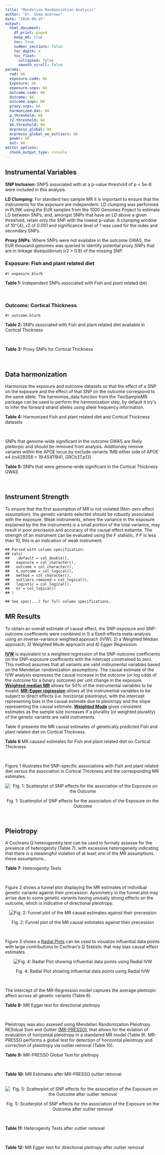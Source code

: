 ```yaml
---
title: "Mendelian Randomization Analysis"
author: "Dr. Shea Andrews"
date: "2020-09-25"
output:
  html_document:
    df_print: paged
    keep_md: true
    toc: true
    number_sections: false
    toc_depth: 4
    toc_float:
      collapsed: false
      smooth_scroll: false
params:
  rwd: NA
  exposure.code: NA
  Exposure: NA
  exposure.snps: NA
  outcome.code: NA
  Outcome: NA
  outcome.snps: NA
  proxy.snps: NA
  harmonized.dat: NA
  p.threshold: NA
  r2.threshold: NA
  kb.threshold: NA
  mrpresso_global: NA
  mrpresso_global_wo_outliers: NA
  power: NA
  out: NA
editor_options:
  chunk_output_type: console
---
```







## Instrumental Variables
**SNP Inclusion:** SNPS associated with at a p-value threshold of p < 5e-8 were included in this analysis.
<br>

**LD Clumping:** For standard two sample MR it is important to ensure that the instruments for the exposure are independent. LD clumping was performed in PLINK using the EUR samples from the 1000 Genomes Project to estimate LD between SNPs, and, amongst SNPs that have an LD above a given threshold, retain only the SNP with the lowest p-value. A clumping window of 10^{4}, r2 of 0.001 and significance level of 1 was used for the index and secondary SNPs.
<br>

**Proxy SNPs:** Where SNPs were not available in the outcome GWAS, the EUR thousand genomes was queried to identify potential proxy SNPs that are in linkage disequilibrium (r2 > 0.8) of the missing SNP.
<br>

### Exposure: Fish and plant related diet
`#r exposure.blurb`
<br>

**Table 1:** Independent SNPs associated with Fish and plant related diet
<div data-pagedtable="false">
  <script data-pagedtable-source type="application/json">
{"columns":[{"label":["SNP"],"name":[1],"type":["chr"],"align":["left"]},{"label":["CHROM"],"name":[2],"type":["dbl"],"align":["right"]},{"label":["POS"],"name":[3],"type":["dbl"],"align":["right"]},{"label":["REF"],"name":[4],"type":["chr"],"align":["left"]},{"label":["ALT"],"name":[5],"type":["chr"],"align":["left"]},{"label":["AF"],"name":[6],"type":["dbl"],"align":["right"]},{"label":["BETA"],"name":[7],"type":["dbl"],"align":["right"]},{"label":["SE"],"name":[8],"type":["dbl"],"align":["right"]},{"label":["Z"],"name":[9],"type":["dbl"],"align":["right"]},{"label":["P"],"name":[10],"type":["dbl"],"align":["right"]},{"label":["N"],"name":[11],"type":["dbl"],"align":["right"]},{"label":["TRAIT"],"name":[12],"type":["chr"],"align":["left"]}],"data":[{"1":"rs6699744","2":"1","3":"72825144","4":"A","5":"T","6":"0.614350","7":"0.0176817","8":"0.00251240","9":"7.03777","10":"2.0e-12","11":"335576","12":"fish_plant_diet"},{"1":"rs6690619","2":"1","3":"153765399","4":"C","5":"T","6":"0.508389","7":"-0.0182667","8":"0.00243049","9":"-7.51564","10":"5.7e-14","11":"335576","12":"fish_plant_diet"},{"1":"rs45501495","2":"1","3":"204596454","4":"C","5":"T","6":"0.233721","7":"0.0175379","8":"0.00286562","9":"6.12011","10":"9.4e-10","11":"335576","12":"fish_plant_diet"},{"1":"rs4953150","2":"2","3":"45157336","4":"C","5":"T","6":"0.342028","7":"-0.0193152","8":"0.00257415","9":"-7.50353","10":"6.2e-14","11":"335576","12":"fish_plant_diet"},{"1":"rs17049185","2":"2","3":"58072660","4":"G","5":"T","6":"0.265216","7":"0.0164143","8":"0.00276984","9":"5.92608","10":"3.1e-09","11":"335576","12":"fish_plant_diet"},{"1":"rs4458235","2":"2","3":"79710525","4":"A","5":"T","6":"0.671605","7":"-0.0161001","8":"0.00257371","9":"-6.25560","10":"4.0e-10","11":"335576","12":"fish_plant_diet"},{"1":"rs6756149","2":"2","3":"104099833","4":"C","5":"T","6":"0.460539","7":"0.0158560","8":"0.00242740","9":"6.53209","10":"6.5e-11","11":"335576","12":"fish_plant_diet"},{"1":"rs10180461","2":"2","3":"144263033","4":"T","5":"C","6":"0.391681","7":"-0.0138352","8":"0.00249154","9":"-5.55287","10":"2.8e-08","11":"335576","12":"fish_plant_diet"},{"1":"rs2463652","2":"2","3":"157127415","4":"C","5":"A","6":"0.462862","7":"0.0144339","8":"0.00243718","9":"5.92238","10":"3.2e-09","11":"335576","12":"fish_plant_diet"},{"1":"rs10510554","2":"3","3":"25099776","4":"T","5":"C","6":"0.569949","7":"0.0159892","8":"0.00245816","9":"6.50454","10":"7.8e-11","11":"335576","12":"fish_plant_diet"},{"1":"rs1248825","2":"3","3":"84993411","4":"A","5":"C","6":"0.674802","7":"0.0196439","8":"0.00259659","9":"7.56527","10":"3.9e-14","11":"335576","12":"fish_plant_diet"},{"1":"rs80264330","2":"3","3":"114815659","4":"T","5":"G","6":"0.056141","7":"0.0302655","8":"0.00525711","9":"5.75706","10":"8.6e-09","11":"335576","12":"fish_plant_diet"},{"1":"rs13082002","2":"3","3":"117317203","4":"T","5":"A","6":"0.467957","7":"0.0141314","8":"0.00244314","9":"5.78411","10":"7.3e-09","11":"335576","12":"fish_plant_diet"},{"1":"rs73868702","2":"3","3":"149754216","4":"G","5":"A","6":"0.043127","7":"-0.0333836","8":"0.00594694","9":"-5.61358","10":"2.0e-08","11":"335576","12":"fish_plant_diet"},{"1":"rs11706682","2":"3","3":"167199681","4":"T","5":"C","6":"0.340750","7":"0.0172815","8":"0.00255589","9":"6.76144","10":"1.4e-11","11":"335576","12":"fish_plant_diet"},{"1":"rs1946265","2":"5","3":"50840436","4":"A","5":"C","6":"0.645199","7":"-0.0149040","8":"0.00254229","9":"-5.86243","10":"4.6e-09","11":"335576","12":"fish_plant_diet"},{"1":"rs12514375","2":"5","3":"60801428","4":"A","5":"T","6":"0.387948","7":"-0.0137440","8":"0.00249301","9":"-5.51301","10":"3.5e-08","11":"335576","12":"fish_plant_diet"},{"1":"rs6870152","2":"5","3":"95883544","4":"A","5":"G","6":"0.623327","7":"-0.0138461","8":"0.00251463","9":"-5.50622","10":"3.7e-08","11":"335576","12":"fish_plant_diet"},{"1":"rs364926","2":"5","3":"166392055","4":"C","5":"T","6":"0.235798","7":"0.0174371","8":"0.00285087","9":"6.11641","10":"9.6e-10","11":"335576","12":"fish_plant_diet"},{"1":"rs11134442","2":"5","3":"166478475","4":"A","5":"G","6":"0.627273","7":"-0.0138524","8":"0.00251296","9":"-5.51238","10":"3.5e-08","11":"335576","12":"fish_plant_diet"},{"1":"rs16891727","2":"6","3":"26488860","4":"C","5":"A","6":"0.131477","7":"-0.0248855","8":"0.00357335","9":"-6.96419","10":"3.3e-12","11":"335576","12":"fish_plant_diet"},{"1":"rs28703977","2":"6","3":"31472792","4":"T","5":"C","6":"0.654148","7":"-0.0159889","8":"0.00255074","9":"-6.26834","10":"3.6e-10","11":"335576","12":"fish_plant_diet"},{"1":"rs9362897","2":"6","3":"92327446","4":"G","5":"T","6":"0.471084","7":"0.0153747","8":"0.00242031","9":"6.35237","10":"2.1e-10","11":"335576","12":"fish_plant_diet"},{"1":"rs12700239","2":"7","3":"20865979","4":"C","5":"A","6":"0.210021","7":"-0.0170831","8":"0.00300568","9":"-5.68361","10":"1.3e-08","11":"335576","12":"fish_plant_diet"},{"1":"rs3021494","2":"8","3":"10983534","4":"A","5":"G","6":"0.530477","7":"-0.0196447","8":"0.00243572","9":"-8.06525","10":"7.3e-16","11":"335576","12":"fish_plant_diet"},{"1":"rs1217105","2":"8","3":"64626932","4":"T","5":"G","6":"0.692030","7":"0.0182021","8":"0.00262079","9":"6.94527","10":"3.8e-12","11":"335576","12":"fish_plant_diet"},{"1":"rs10986983","2":"9","3":"128620009","4":"C","5":"T","6":"0.628287","7":"-0.0177251","8":"0.00250713","9":"-7.06988","10":"1.6e-12","11":"335576","12":"fish_plant_diet"},{"1":"rs946711","2":"10","3":"21806832","4":"A","5":"C","6":"0.326072","7":"-0.0265991","8":"0.00260310","9":"-10.21820","10":"1.6e-24","11":"335576","12":"fish_plant_diet"},{"1":"rs1410054","2":"10","3":"112774155","4":"A","5":"G","6":"0.762720","7":"-0.0179461","8":"0.00284724","9":"-6.30298","10":"2.9e-10","11":"335576","12":"fish_plant_diet"},{"1":"rs10741616","2":"11","3":"13333851","4":"G","5":"A","6":"0.381930","7":"-0.0150594","8":"0.00249104","9":"-6.04543","10":"1.5e-09","11":"335576","12":"fish_plant_diet"},{"1":"rs11237918","2":"11","3":"79294066","4":"T","5":"C","6":"0.400307","7":"0.0140920","8":"0.00247088","9":"5.70323","10":"1.2e-08","11":"335576","12":"fish_plant_diet"},{"1":"rs613597","2":"11","3":"88598646","4":"A","5":"G","6":"0.650945","7":"-0.0148780","8":"0.00253317","9":"-5.87327","10":"4.3e-09","11":"335576","12":"fish_plant_diet"},{"1":"rs34634095","2":"11","3":"111455942","4":"C","5":"A","6":"0.698257","7":"-0.0159467","8":"0.00269385","9":"-5.91967","10":"3.2e-09","11":"335576","12":"fish_plant_diet"},{"1":"rs7978702","2":"12","3":"34366373","4":"G","5":"A","6":"0.818835","7":"0.0173966","8":"0.00313907","9":"5.54196","10":"3.0e-08","11":"335576","12":"fish_plant_diet"},{"1":"rs12826749","2":"12","3":"46412497","4":"C","5":"G","6":"0.421560","7":"-0.0143141","8":"0.00247178","9":"-5.79101","10":"7.0e-09","11":"335576","12":"fish_plant_diet"},{"1":"rs35287743","2":"12","3":"110057250","4":"G","5":"T","6":"0.113999","7":"-0.0345582","8":"0.00382725","9":"-9.02951","10":"1.7e-19","11":"335576","12":"fish_plant_diet"},{"1":"rs560815","2":"13","3":"55935080","4":"T","5":"A","6":"0.733176","7":"-0.0235298","8":"0.00272600","9":"-8.63162","10":"6.0e-18","11":"335576","12":"fish_plant_diet"},{"1":"rs10161952","2":"13","3":"59474383","4":"A","5":"C","6":"0.313291","7":"-0.0185058","8":"0.00261369","9":"-7.08033","10":"1.4e-12","11":"335576","12":"fish_plant_diet"},{"1":"rs12906493","2":"15","3":"35933286","4":"T","5":"C","6":"0.207753","7":"0.0183225","8":"0.00301038","9":"6.08644","10":"1.2e-09","11":"335576","12":"fish_plant_diet"},{"1":"rs16959955","2":"15","3":"48002700","4":"T","5":"C","6":"0.221373","7":"0.0168573","8":"0.00294229","9":"5.72931","10":"1.0e-08","11":"335576","12":"fish_plant_diet"},{"1":"rs56094641","2":"16","3":"53806453","4":"A","5":"G","6":"0.403329","7":"0.0223354","8":"0.00246582","9":"9.05800","10":"1.3e-19","11":"335576","12":"fish_plant_diet"},{"1":"rs11859365","2":"16","3":"83683945","4":"A","5":"C","6":"0.253428","7":"0.0190706","8":"0.00278154","9":"6.85613","10":"7.1e-12","11":"335576","12":"fish_plant_diet"},{"1":"rs9955276","2":"18","3":"1839339","4":"C","5":"T","6":"0.141809","7":"0.0194761","8":"0.00348698","9":"5.58538","10":"2.3e-08","11":"335576","12":"fish_plant_diet"},{"1":"rs17818263","2":"18","3":"58865261","4":"G","5":"A","6":"0.286039","7":"-0.0146965","8":"0.00268034","9":"-5.48307","10":"4.2e-08","11":"335576","12":"fish_plant_diet"},{"1":"rs12721051","2":"19","3":"45422160","4":"C","5":"G","6":"0.189552","7":"0.0179074","8":"0.00309034","9":"5.79464","10":"6.8e-09","11":"335576","12":"fish_plant_diet"},{"1":"rs380743","2":"19","3":"49241014","4":"G","5":"A","6":"0.493772","7":"-0.0175022","8":"0.00243995","9":"-7.17318","10":"7.3e-13","11":"335576","12":"fish_plant_diet"},{"1":"rs2425026","2":"20","3":"33847253","4":"C","5":"T","6":"0.426877","7":"0.0168691","8":"0.00246823","9":"6.83449","10":"8.2e-12","11":"335576","12":"fish_plant_diet"},{"1":"rs2413052","2":"22","3":"31783781","4":"T","5":"C","6":"0.240382","7":"0.0193561","8":"0.00284149","9":"6.81195","10":"9.6e-12","11":"335576","12":"fish_plant_diet"}],"options":{"columns":{"min":{},"max":[10]},"rows":{"min":[10],"max":[10]},"pages":{}}}
  </script>
</div>
<br>

### Outcome: Cortical Thickness
`#r outcome.blurb`
<br>

**Table 2:** SNPs associated with Fish and plant related diet avaliable in Cortical Thickness
<div data-pagedtable="false">
  <script data-pagedtable-source type="application/json">
{"columns":[{"label":["SNP"],"name":[1],"type":["chr"],"align":["left"]},{"label":["CHROM"],"name":[2],"type":["dbl"],"align":["right"]},{"label":["POS"],"name":[3],"type":["dbl"],"align":["right"]},{"label":["REF"],"name":[4],"type":["chr"],"align":["left"]},{"label":["ALT"],"name":[5],"type":["chr"],"align":["left"]},{"label":["AF"],"name":[6],"type":["dbl"],"align":["right"]},{"label":["BETA"],"name":[7],"type":["dbl"],"align":["right"]},{"label":["SE"],"name":[8],"type":["dbl"],"align":["right"]},{"label":["Z"],"name":[9],"type":["dbl"],"align":["right"]},{"label":["P"],"name":[10],"type":["dbl"],"align":["right"]},{"label":["N"],"name":[11],"type":["dbl"],"align":["right"]},{"label":["TRAIT"],"name":[12],"type":["chr"],"align":["left"]}],"data":[{"1":"rs6699744","2":"1","3":"72825144","4":"A","5":"T","6":"0.6177","7":"-0.0003","8":"0.0008","9":"-0.3750000","10":"6.734e-01","11":"32302","12":"Cortical_Thickness"},{"1":"rs6690619","2":"1","3":"153765399","4":"C","5":"T","6":"0.5121","7":"-0.0011","8":"0.0008","9":"-1.3750000","10":"1.564e-01","11":"32680","12":"Cortical_Thickness"},{"1":"rs45501495","2":"1","3":"204596454","4":"C","5":"T","6":"0.2447","7":"0.0008","8":"0.0009","9":"0.8888889","10":"3.740e-01","11":"32872","12":"Cortical_Thickness"},{"1":"rs4953150","2":"2","3":"45157336","4":"C","5":"T","6":"0.3557","7":"-0.0012","8":"0.0008","9":"-1.5000000","10":"1.161e-01","11":"32872","12":"Cortical_Thickness"},{"1":"rs17049185","2":"2","3":"58072660","4":"G","5":"T","6":"0.2681","7":"0.0019","8":"0.0009","9":"2.1111111","10":"2.464e-02","11":"32872","12":"Cortical_Thickness"},{"1":"rs4458235","2":"2","3":"79710525","4":"A","5":"T","6":"0.6638","7":"0.0010","8":"0.0008","9":"1.2500000","10":"1.981e-01","11":"32872","12":"Cortical_Thickness"},{"1":"rs6756149","2":"2","3":"104099833","4":"C","5":"T","6":"0.4484","7":"-0.0015","8":"0.0008","9":"-1.8750000","10":"5.486e-02","11":"32872","12":"Cortical_Thickness"},{"1":"rs10180461","2":"2","3":"144263033","4":"T","5":"C","6":"0.3869","7":"0.0003","8":"0.0008","9":"0.3750000","10":"6.810e-01","11":"32872","12":"Cortical_Thickness"},{"1":"rs2463652","2":"2","3":"157127415","4":"C","5":"A","6":"0.4388","7":"0.0015","8":"0.0008","9":"1.8750000","10":"4.745e-02","11":"32486","12":"Cortical_Thickness"},{"1":"rs10510554","2":"3","3":"25099776","4":"T","5":"C","6":"0.5694","7":"-0.0017","8":"0.0008","9":"-2.1250000","10":"2.716e-02","11":"32512","12":"Cortical_Thickness"},{"1":"rs1248825","2":"3","3":"84993411","4":"A","5":"C","6":"0.6751","7":"-0.0006","8":"0.0008","9":"-0.7500000","10":"4.331e-01","11":"32872","12":"Cortical_Thickness"},{"1":"rs80264330","2":"3","3":"114815659","4":"T","5":"G","6":"0.0618","7":"-0.0007","8":"0.0016","9":"-0.4375000","10":"6.539e-01","11":"32872","12":"Cortical_Thickness"},{"1":"rs73868702","2":"3","3":"149754216","4":"G","5":"A","6":"0.0450","7":"-0.0007","8":"0.0019","9":"-0.3684211","10":"6.998e-01","11":"32872","12":"Cortical_Thickness"},{"1":"rs11706682","2":"3","3":"167199681","4":"T","5":"C","6":"0.3422","7":"0.0001","8":"0.0008","9":"0.1250000","10":"8.818e-01","11":"32872","12":"Cortical_Thickness"},{"1":"rs1946265","2":"5","3":"50840436","4":"A","5":"C","6":"0.6464","7":"0.0004","8":"0.0008","9":"0.5000000","10":"6.386e-01","11":"32872","12":"Cortical_Thickness"},{"1":"rs6870152","2":"5","3":"95883544","4":"A","5":"G","6":"0.6150","7":"-0.0003","8":"0.0008","9":"-0.3750000","10":"7.085e-01","11":"32872","12":"Cortical_Thickness"},{"1":"rs364926","2":"5","3":"166392055","4":"C","5":"T","6":"0.2425","7":"-0.0003","8":"0.0009","9":"-0.3333333","10":"7.149e-01","11":"32339","12":"Cortical_Thickness"},{"1":"rs11134442","2":"5","3":"166478475","4":"A","5":"G","6":"0.6246","7":"-0.0001","8":"0.0008","9":"-0.1250000","10":"9.092e-01","11":"32404","12":"Cortical_Thickness"},{"1":"rs16891727","2":"6","3":"26488860","4":"C","5":"A","6":"0.1214","7":"0.0027","8":"0.0012","9":"2.2500000","10":"2.295e-02","11":"32872","12":"Cortical_Thickness"},{"1":"rs28703977","2":"6","3":"31472792","4":"T","5":"C","6":"0.6641","7":"0.0012","8":"0.0008","9":"1.5000000","10":"1.455e-01","11":"32611","12":"Cortical_Thickness"},{"1":"rs9362897","2":"6","3":"92327446","4":"G","5":"T","6":"0.4874","7":"-0.0004","8":"0.0008","9":"-0.5000000","10":"6.449e-01","11":"32872","12":"Cortical_Thickness"},{"1":"rs12700239","2":"7","3":"20865979","4":"C","5":"A","6":"0.1996","7":"-0.0010","8":"0.0010","9":"-1.0000000","10":"3.361e-01","11":"32872","12":"Cortical_Thickness"},{"1":"rs3021494","2":"8","3":"10983534","4":"A","5":"G","6":"0.5289","7":"-0.0021","8":"0.0008","9":"-2.6250000","10":"6.473e-03","11":"32872","12":"Cortical_Thickness"},{"1":"rs1217105","2":"8","3":"64626932","4":"T","5":"G","6":"0.6945","7":"-0.0001","8":"0.0008","9":"-0.1250000","10":"9.452e-01","11":"32872","12":"Cortical_Thickness"},{"1":"rs10986983","2":"9","3":"128620009","4":"C","5":"T","6":"0.6307","7":"0.0007","8":"0.0008","9":"0.8750000","10":"3.884e-01","11":"32872","12":"Cortical_Thickness"},{"1":"rs946711","2":"10","3":"21806832","4":"A","5":"C","6":"0.3357","7":"0.0017","8":"0.0008","9":"2.1250000","10":"3.255e-02","11":"32872","12":"Cortical_Thickness"},{"1":"rs1410054","2":"10","3":"112774155","4":"A","5":"G","6":"0.7647","7":"-0.0003","8":"0.0009","9":"-0.3333330","10":"6.994e-01","11":"33089","12":"Cortical_Thickness"},{"1":"rs10741616","2":"11","3":"13333851","4":"G","5":"A","6":"0.3845","7":"-0.0006","8":"0.0008","9":"-0.7500000","10":"4.564e-01","11":"32872","12":"Cortical_Thickness"},{"1":"rs11237918","2":"11","3":"79294066","4":"T","5":"C","6":"0.4079","7":"0.0004","8":"0.0008","9":"0.5000000","10":"6.115e-01","11":"32872","12":"Cortical_Thickness"},{"1":"rs613597","2":"11","3":"88598646","4":"A","5":"G","6":"0.6539","7":"0.0015","8":"0.0008","9":"1.8750000","10":"5.793e-02","11":"32872","12":"Cortical_Thickness"},{"1":"rs7978702","2":"12","3":"34366373","4":"G","5":"A","6":"0.8034","7":"0.0017","8":"0.0010","9":"1.7000000","10":"1.000e-01","11":"30652","12":"Cortical_Thickness"},{"1":"rs12826749","2":"12","3":"46412497","4":"C","5":"G","6":"0.4062","7":"0.0001","8":"0.0008","9":"0.1250000","10":"8.886e-01","11":"32486","12":"Cortical_Thickness"},{"1":"rs35287743","2":"12","3":"110057250","4":"G","5":"T","6":"0.1202","7":"0.0008","8":"0.0012","9":"0.6666667","10":"5.252e-01","11":"32872","12":"Cortical_Thickness"},{"1":"rs560815","2":"13","3":"55935080","4":"T","5":"A","6":"0.7274","7":"-0.0005","8":"0.0009","9":"-0.5555556","10":"5.538e-01","11":"32872","12":"Cortical_Thickness"},{"1":"rs10161952","2":"13","3":"59474383","4":"A","5":"C","6":"0.3020","7":"-0.0001","8":"0.0008","9":"-0.1250000","10":"9.511e-01","11":"32872","12":"Cortical_Thickness"},{"1":"rs12906493","2":"15","3":"35933286","4":"T","5":"C","6":"0.2049","7":"0.0001","8":"0.0009","9":"0.1111110","10":"9.397e-01","11":"32872","12":"Cortical_Thickness"},{"1":"rs16959955","2":"15","3":"48002700","4":"T","5":"C","6":"0.2419","7":"-0.0007","8":"0.0009","9":"-0.7777780","10":"4.152e-01","11":"32872","12":"Cortical_Thickness"},{"1":"rs56094641","2":"16","3":"53806453","4":"A","5":"G","6":"0.4050","7":"-0.0008","8":"0.0008","9":"-1.0000000","10":"2.756e-01","11":"32872","12":"Cortical_Thickness"},{"1":"rs11859365","2":"16","3":"83683945","4":"A","5":"C","6":"0.2503","7":"0.0001","8":"0.0009","9":"0.1111110","10":"9.252e-01","11":"32872","12":"Cortical_Thickness"},{"1":"rs9955276","2":"18","3":"1839339","4":"C","5":"T","6":"0.1490","7":"0.0009","8":"0.0010","9":"0.9000000","10":"3.900e-01","11":"32872","12":"Cortical_Thickness"},{"1":"rs17818263","2":"18","3":"58865261","4":"G","5":"A","6":"0.2889","7":"-0.0002","8":"0.0009","9":"-0.2222222","10":"8.118e-01","11":"32872","12":"Cortical_Thickness"},{"1":"rs12721051","2":"19","3":"45422160","4":"C","5":"G","6":"0.1909","7":"-0.0012","8":"0.0010","9":"-1.2000000","10":"2.526e-01","11":"32198","12":"Cortical_Thickness"},{"1":"rs380743","2":"19","3":"49241014","4":"G","5":"A","6":"0.4521","7":"0.0007","8":"0.0008","9":"0.8750000","10":"4.030e-01","11":"32643","12":"Cortical_Thickness"},{"1":"rs2425026","2":"20","3":"33847253","4":"C","5":"T","6":"0.4586","7":"0.0001","8":"0.0008","9":"0.1250000","10":"8.667e-01","11":"32872","12":"Cortical_Thickness"},{"1":"rs2413052","2":"22","3":"31783781","4":"T","5":"C","6":"0.2352","7":"0.0036","8":"0.0009","9":"4.0000000","10":"8.926e-05","11":"32872","12":"Cortical_Thickness"},{"1":"rs13082002","2":"NA","3":"NA","4":"NA","5":"NA","6":"NA","7":"NA","8":"NA","9":"NA","10":"NA","11":"NA","12":"NA"},{"1":"rs12514375","2":"NA","3":"NA","4":"NA","5":"NA","6":"NA","7":"NA","8":"NA","9":"NA","10":"NA","11":"NA","12":"NA"},{"1":"rs34634095","2":"NA","3":"NA","4":"NA","5":"NA","6":"NA","7":"NA","8":"NA","9":"NA","10":"NA","11":"NA","12":"NA"}],"options":{"columns":{"min":{},"max":[10]},"rows":{"min":[10],"max":[10]},"pages":{}}}
  </script>
</div>
<br>

**Table 3:** Proxy SNPs for Cortical Thickness
<div data-pagedtable="false">
  <script data-pagedtable-source type="application/json">
{"columns":[{"label":["target_snp"],"name":[1],"type":["chr"],"align":["left"]},{"label":["proxy_snp"],"name":[2],"type":["chr"],"align":["left"]},{"label":["ld.r2"],"name":[3],"type":["dbl"],"align":["right"]},{"label":["Dprime"],"name":[4],"type":["dbl"],"align":["right"]},{"label":["PHASE"],"name":[5],"type":["chr"],"align":["left"]},{"label":["X12"],"name":[6],"type":["lgl"],"align":["right"]},{"label":["CHROM"],"name":[7],"type":["dbl"],"align":["right"]},{"label":["POS"],"name":[8],"type":["dbl"],"align":["right"]},{"label":["REF.proxy"],"name":[9],"type":["chr"],"align":["left"]},{"label":["ALT.proxy"],"name":[10],"type":["chr"],"align":["left"]},{"label":["AF"],"name":[11],"type":["dbl"],"align":["right"]},{"label":["BETA"],"name":[12],"type":["dbl"],"align":["right"]},{"label":["SE"],"name":[13],"type":["dbl"],"align":["right"]},{"label":["Z"],"name":[14],"type":["dbl"],"align":["right"]},{"label":["P"],"name":[15],"type":["dbl"],"align":["right"]},{"label":["N"],"name":[16],"type":["dbl"],"align":["right"]},{"label":["TRAIT"],"name":[17],"type":["chr"],"align":["left"]},{"label":["ref"],"name":[18],"type":["chr"],"align":["left"]},{"label":["ref.proxy"],"name":[19],"type":["chr"],"align":["left"]},{"label":["alt"],"name":[20],"type":["chr"],"align":["left"]},{"label":["alt.proxy"],"name":[21],"type":["chr"],"align":["left"]},{"label":["ALT"],"name":[22],"type":["chr"],"align":["left"]},{"label":["REF"],"name":[23],"type":["chr"],"align":["left"]},{"label":["proxy.outcome"],"name":[24],"type":["lgl"],"align":["right"]}],"data":[{"1":"rs13082002","2":"rs34465253","3":"0.988089","4":"0.996006","5":"AC/TA","6":"NA","7":"3","8":"117316006","9":"A","10":"C","11":"0.4699","12":"4e-04","13":"8e-04","14":"0.500","15":"0.6326","16":"32872","17":"Cortical_Thickness","18":"A","19":"C","20":"T","21":"A","22":"A","23":"T","24":"TRUE"},{"1":"rs12514375","2":"rs1445980","3":"0.979437","4":"1.000000","5":"TA/AG","6":"NA","7":"5","8":"60798733","9":"G","10":"A","11":"0.3715","12":"-3e-04","13":"8e-04","14":"-0.375","15":"0.6595","16":"32486","17":"Cortical_Thickness","18":"T","19":"A","20":"A","21":"G","22":"T","23":"A","24":"TRUE"},{"1":"rs34634095","2":"rs510388","3":"0.935389","4":"1.000000","5":"CT/AG","6":"NA","7":"11","8":"111451869","9":"T","10":"G","11":"0.6991","12":"1e-03","13":"8e-04","14":"1.250","15":"0.2464","16":"32872","17":"Cortical_Thickness","18":"C","19":"T","20":"A","21":"G","22":"A","23":"C","24":"TRUE"}],"options":{"columns":{"min":{},"max":[10]},"rows":{"min":[10],"max":[10]},"pages":{}}}
  </script>
</div>
<br>

## Data harmonization
Harmonize the exposure and outcome datasets so that the effect of a SNP on the exposure and the effect of that SNP on the outcome correspond to the same allele. The harmonise_data function from the TwoSampleMR package can be used to perform the harmonization step, by default it try's to infer the forward strand alleles using allele frequency information.
<br>

**Table 4:** Harmonized Fish and plant related diet and Cortical Thickness datasets
<div data-pagedtable="false">
  <script data-pagedtable-source type="application/json">
{"columns":[{"label":["SNP"],"name":[1],"type":["chr"],"align":["left"]},{"label":["effect_allele.exposure"],"name":[2],"type":["chr"],"align":["left"]},{"label":["other_allele.exposure"],"name":[3],"type":["chr"],"align":["left"]},{"label":["effect_allele.outcome"],"name":[4],"type":["chr"],"align":["left"]},{"label":["other_allele.outcome"],"name":[5],"type":["chr"],"align":["left"]},{"label":["beta.exposure"],"name":[6],"type":["dbl"],"align":["right"]},{"label":["beta.outcome"],"name":[7],"type":["dbl"],"align":["right"]},{"label":["eaf.exposure"],"name":[8],"type":["dbl"],"align":["right"]},{"label":["eaf.outcome"],"name":[9],"type":["dbl"],"align":["right"]},{"label":["remove"],"name":[10],"type":["lgl"],"align":["right"]},{"label":["palindromic"],"name":[11],"type":["lgl"],"align":["right"]},{"label":["ambiguous"],"name":[12],"type":["lgl"],"align":["right"]},{"label":["id.outcome"],"name":[13],"type":["chr"],"align":["left"]},{"label":["chr.outcome"],"name":[14],"type":["dbl"],"align":["right"]},{"label":["pos.outcome"],"name":[15],"type":["dbl"],"align":["right"]},{"label":["se.outcome"],"name":[16],"type":["dbl"],"align":["right"]},{"label":["z.outcome"],"name":[17],"type":["dbl"],"align":["right"]},{"label":["pval.outcome"],"name":[18],"type":["dbl"],"align":["right"]},{"label":["samplesize.outcome"],"name":[19],"type":["dbl"],"align":["right"]},{"label":["outcome"],"name":[20],"type":["chr"],"align":["left"]},{"label":["mr_keep.outcome"],"name":[21],"type":["lgl"],"align":["right"]},{"label":["pval_origin.outcome"],"name":[22],"type":["chr"],"align":["left"]},{"label":["chr.exposure"],"name":[23],"type":["dbl"],"align":["right"]},{"label":["pos.exposure"],"name":[24],"type":["dbl"],"align":["right"]},{"label":["se.exposure"],"name":[25],"type":["dbl"],"align":["right"]},{"label":["z.exposure"],"name":[26],"type":["dbl"],"align":["right"]},{"label":["pval.exposure"],"name":[27],"type":["dbl"],"align":["right"]},{"label":["samplesize.exposure"],"name":[28],"type":["dbl"],"align":["right"]},{"label":["exposure"],"name":[29],"type":["chr"],"align":["left"]},{"label":["mr_keep.exposure"],"name":[30],"type":["lgl"],"align":["right"]},{"label":["pval_origin.exposure"],"name":[31],"type":["chr"],"align":["left"]},{"label":["id.exposure"],"name":[32],"type":["chr"],"align":["left"]},{"label":["action"],"name":[33],"type":["dbl"],"align":["right"]},{"label":["mr_keep"],"name":[34],"type":["lgl"],"align":["right"]},{"label":["pt"],"name":[35],"type":["dbl"],"align":["right"]},{"label":["pleitropy_keep"],"name":[36],"type":["lgl"],"align":["right"]},{"label":["mrpresso_RSSobs"],"name":[37],"type":["dbl"],"align":["right"]},{"label":["mrpresso_pval"],"name":[38],"type":["chr"],"align":["left"]},{"label":["mrpresso_keep"],"name":[39],"type":["lgl"],"align":["right"]}],"data":[{"1":"rs10161952","2":"C","3":"A","4":"C","5":"A","6":"-0.0185058","7":"-0.0001","8":"0.313291","9":"0.3020","10":"FALSE","11":"FALSE","12":"FALSE","13":"oy2pKD","14":"13","15":"59474383","16":"0.0008","17":"-0.1250000","18":"9.511e-01","19":"32872","20":"Grasby2020thickness","21":"TRUE","22":"reported","23":"13","24":"59474383","25":"0.00261369","26":"-7.08033","27":"1.4e-12","28":"335576","29":"Niarchou2020fish","30":"TRUE","31":"reported","32":"ymtMu9","33":"2","34":"TRUE","35":"5e-08","36":"TRUE","37":"2.221168e-08","38":"1","39":"TRUE"},{"1":"rs10180461","2":"C","3":"T","4":"C","5":"T","6":"-0.0138352","7":"0.0003","8":"0.391681","9":"0.3869","10":"FALSE","11":"FALSE","12":"FALSE","13":"oy2pKD","14":"2","15":"144263033","16":"0.0008","17":"0.3750000","18":"6.810e-01","19":"32872","20":"Grasby2020thickness","21":"TRUE","22":"reported","23":"2","24":"144263033","25":"0.00249154","26":"-5.55287","27":"2.8e-08","28":"335576","29":"Niarchou2020fish","30":"TRUE","31":"reported","32":"ymtMu9","33":"2","34":"TRUE","35":"5e-08","36":"TRUE","37":"7.306051e-08","38":"1","39":"TRUE"},{"1":"rs10510554","2":"C","3":"T","4":"C","5":"T","6":"0.0159892","7":"-0.0017","8":"0.569949","9":"0.5694","10":"FALSE","11":"FALSE","12":"FALSE","13":"oy2pKD","14":"3","15":"25099776","16":"0.0008","17":"-2.1250000","18":"2.716e-02","19":"32512","20":"Grasby2020thickness","21":"TRUE","22":"reported","23":"3","24":"25099776","25":"0.00245816","26":"6.50454","27":"7.8e-11","28":"335576","29":"Niarchou2020fish","30":"TRUE","31":"reported","32":"ymtMu9","33":"2","34":"TRUE","35":"5e-08","36":"TRUE","37":"2.871575e-06","38":"1","39":"TRUE"},{"1":"rs10741616","2":"A","3":"G","4":"A","5":"G","6":"-0.0150594","7":"-0.0006","8":"0.381930","9":"0.3845","10":"FALSE","11":"FALSE","12":"FALSE","13":"oy2pKD","14":"11","15":"13333851","16":"0.0008","17":"-0.7500000","18":"4.564e-01","19":"32872","20":"Grasby2020thickness","21":"TRUE","22":"reported","23":"11","24":"13333851","25":"0.00249104","26":"-6.04543","27":"1.5e-09","28":"335576","29":"Niarchou2020fish","30":"TRUE","31":"reported","32":"ymtMu9","33":"2","34":"TRUE","35":"5e-08","36":"TRUE","37":"4.199862e-07","38":"1","39":"TRUE"},{"1":"rs10986983","2":"T","3":"C","4":"T","5":"C","6":"-0.0177251","7":"0.0007","8":"0.628287","9":"0.6307","10":"FALSE","11":"FALSE","12":"FALSE","13":"oy2pKD","14":"9","15":"128620009","16":"0.0008","17":"0.8750000","18":"3.884e-01","19":"32872","20":"Grasby2020thickness","21":"TRUE","22":"reported","23":"9","24":"128620009","25":"0.00250713","26":"-7.06988","27":"1.6e-12","28":"335576","29":"Niarchou2020fish","30":"TRUE","31":"reported","32":"ymtMu9","33":"2","34":"TRUE","35":"5e-08","36":"TRUE","37":"4.531765e-07","38":"1","39":"TRUE"},{"1":"rs11134442","2":"G","3":"A","4":"G","5":"A","6":"-0.0138524","7":"-0.0001","8":"0.627273","9":"0.6246","10":"FALSE","11":"FALSE","12":"FALSE","13":"oy2pKD","14":"5","15":"166478475","16":"0.0008","17":"-0.1250000","18":"9.092e-01","19":"32404","20":"Grasby2020thickness","21":"TRUE","22":"reported","23":"5","24":"166478475","25":"0.00251296","26":"-5.51238","27":"3.5e-08","28":"335576","29":"Niarchou2020fish","30":"TRUE","31":"reported","32":"ymtMu9","33":"2","34":"TRUE","35":"5e-08","36":"TRUE","37":"1.843211e-08","38":"1","39":"TRUE"},{"1":"rs11237918","2":"C","3":"T","4":"C","5":"T","6":"0.0140920","7":"0.0004","8":"0.400307","9":"0.4079","10":"FALSE","11":"FALSE","12":"FALSE","13":"oy2pKD","14":"11","15":"79294066","16":"0.0008","17":"0.5000000","18":"6.115e-01","19":"32872","20":"Grasby2020thickness","21":"TRUE","22":"reported","23":"11","24":"79294066","25":"0.00247088","26":"5.70323","27":"1.2e-08","28":"335576","29":"Niarchou2020fish","30":"TRUE","31":"reported","32":"ymtMu9","33":"2","34":"TRUE","35":"5e-08","36":"TRUE","37":"1.945795e-07","38":"1","39":"TRUE"},{"1":"rs11706682","2":"C","3":"T","4":"C","5":"T","6":"0.0172815","7":"0.0001","8":"0.340750","9":"0.3422","10":"FALSE","11":"FALSE","12":"FALSE","13":"oy2pKD","14":"3","15":"167199681","16":"0.0008","17":"0.1250000","18":"8.818e-01","19":"32872","20":"Grasby2020thickness","21":"TRUE","22":"reported","23":"3","24":"167199681","25":"0.00255589","26":"6.76144","27":"1.4e-11","28":"335576","29":"Niarchou2020fish","30":"TRUE","31":"reported","32":"ymtMu9","33":"2","34":"TRUE","35":"5e-08","36":"TRUE","37":"2.116012e-08","38":"1","39":"TRUE"},{"1":"rs11859365","2":"C","3":"A","4":"C","5":"A","6":"0.0190706","7":"0.0001","8":"0.253428","9":"0.2503","10":"FALSE","11":"FALSE","12":"FALSE","13":"oy2pKD","14":"16","15":"83683945","16":"0.0009","17":"0.1111110","18":"9.252e-01","19":"32872","20":"Grasby2020thickness","21":"TRUE","22":"reported","23":"16","24":"83683945","25":"0.00278154","26":"6.85613","27":"7.1e-12","28":"335576","29":"Niarchou2020fish","30":"TRUE","31":"reported","32":"ymtMu9","33":"2","34":"TRUE","35":"5e-08","36":"TRUE","37":"2.243798e-08","38":"1","39":"TRUE"},{"1":"rs1217105","2":"G","3":"T","4":"G","5":"T","6":"0.0182021","7":"-0.0001","8":"0.692030","9":"0.6945","10":"FALSE","11":"FALSE","12":"FALSE","13":"oy2pKD","14":"8","15":"64626932","16":"0.0008","17":"-0.1250000","18":"9.452e-01","19":"32872","20":"Grasby2020thickness","21":"TRUE","22":"reported","23":"8","24":"64626932","25":"0.00262079","26":"6.94527","27":"3.8e-12","28":"335576","29":"Niarchou2020fish","30":"TRUE","31":"reported","32":"ymtMu9","33":"2","34":"TRUE","35":"5e-08","36":"TRUE","37":"3.262522e-09","38":"1","39":"TRUE"},{"1":"rs1248825","2":"C","3":"A","4":"C","5":"A","6":"0.0196439","7":"-0.0006","8":"0.674802","9":"0.6751","10":"FALSE","11":"FALSE","12":"FALSE","13":"oy2pKD","14":"3","15":"84993411","16":"0.0008","17":"-0.7500000","18":"4.331e-01","19":"32872","20":"Grasby2020thickness","21":"TRUE","22":"reported","23":"3","24":"84993411","25":"0.00259659","26":"7.56527","27":"3.9e-14","28":"335576","29":"Niarchou2020fish","30":"TRUE","31":"reported","32":"ymtMu9","33":"2","34":"TRUE","35":"5e-08","36":"TRUE","37":"3.239175e-07","38":"1","39":"TRUE"},{"1":"rs12514375","2":"T","3":"A","4":"T","5":"A","6":"-0.0137440","7":"-0.0003","8":"0.387948","9":"0.3715","10":"FALSE","11":"TRUE","12":"FALSE","13":"oy2pKD","14":"5","15":"60798733","16":"0.0008","17":"-0.3750000","18":"6.595e-01","19":"32486","20":"Grasby2020thickness","21":"TRUE","22":"reported","23":"5","24":"60801428","25":"0.00249301","26":"-5.51301","27":"3.5e-08","28":"335576","29":"Niarchou2020fish","30":"TRUE","31":"reported","32":"ymtMu9","33":"2","34":"TRUE","35":"5e-08","36":"TRUE","37":"1.145363e-07","38":"1","39":"TRUE"},{"1":"rs12700239","2":"A","3":"C","4":"A","5":"C","6":"-0.0170831","7":"-0.0010","8":"0.210021","9":"0.1996","10":"FALSE","11":"FALSE","12":"FALSE","13":"oy2pKD","14":"7","15":"20865979","16":"0.0010","17":"-1.0000000","18":"3.361e-01","19":"32872","20":"Grasby2020thickness","21":"TRUE","22":"reported","23":"7","24":"20865979","25":"0.00300568","26":"-5.68361","27":"1.3e-08","28":"335576","29":"Niarchou2020fish","30":"TRUE","31":"reported","32":"ymtMu9","33":"2","34":"TRUE","35":"5e-08","36":"TRUE","37":"1.117030e-06","38":"1","39":"TRUE"},{"1":"rs12721051","2":"G","3":"C","4":"G","5":"C","6":"0.0179074","7":"-0.0012","8":"0.189552","9":"0.1909","10":"FALSE","11":"TRUE","12":"FALSE","13":"oy2pKD","14":"19","15":"45422160","16":"0.0010","17":"-1.2000000","18":"2.526e-01","19":"32198","20":"Grasby2020thickness","21":"TRUE","22":"reported","23":"19","24":"45422160","25":"0.00309034","26":"5.79464","27":"6.8e-09","28":"335576","29":"Niarchou2020fish","30":"TRUE","31":"reported","32":"ymtMu9","33":"2","34":"TRUE","35":"5e-08","36":"TRUE","37":"1.380706e-06","38":"1","39":"TRUE"},{"1":"rs12826749","2":"G","3":"C","4":"G","5":"C","6":"-0.0143141","7":"0.0001","8":"0.421560","9":"0.4062","10":"FALSE","11":"TRUE","12":"TRUE","13":"oy2pKD","14":"12","15":"46412497","16":"0.0008","17":"0.1250000","18":"8.886e-01","19":"32486","20":"Grasby2020thickness","21":"TRUE","22":"reported","23":"12","24":"46412497","25":"0.00247178","26":"-5.79101","27":"7.0e-09","28":"335576","29":"Niarchou2020fish","30":"TRUE","31":"reported","32":"ymtMu9","33":"2","34":"FALSE","35":"5e-08","36":"TRUE","37":"NA","38":"NA","39":"NA"},{"1":"rs12906493","2":"C","3":"T","4":"C","5":"T","6":"0.0183225","7":"0.0001","8":"0.207753","9":"0.2049","10":"FALSE","11":"FALSE","12":"FALSE","13":"oy2pKD","14":"15","15":"35933286","16":"0.0009","17":"0.1111110","18":"9.397e-01","19":"32872","20":"Grasby2020thickness","21":"TRUE","22":"reported","23":"15","24":"35933286","25":"0.00301038","26":"6.08644","27":"1.2e-09","28":"335576","29":"Niarchou2020fish","30":"TRUE","31":"reported","32":"ymtMu9","33":"2","34":"TRUE","35":"5e-08","36":"TRUE","37":"2.180665e-08","38":"1","39":"TRUE"},{"1":"rs13082002","2":"A","3":"T","4":"A","5":"T","6":"0.0141314","7":"0.0004","8":"0.467957","9":"0.4699","10":"FALSE","11":"TRUE","12":"TRUE","13":"oy2pKD","14":"3","15":"117316006","16":"0.0008","17":"0.5000000","18":"6.326e-01","19":"32872","20":"Grasby2020thickness","21":"TRUE","22":"reported","23":"3","24":"117317203","25":"0.00244314","26":"5.78411","27":"7.3e-09","28":"335576","29":"Niarchou2020fish","30":"TRUE","31":"reported","32":"ymtMu9","33":"2","34":"FALSE","35":"5e-08","36":"TRUE","37":"NA","38":"NA","39":"NA"},{"1":"rs1410054","2":"G","3":"A","4":"G","5":"A","6":"-0.0179461","7":"-0.0003","8":"0.762720","9":"0.7647","10":"FALSE","11":"FALSE","12":"FALSE","13":"oy2pKD","14":"10","15":"112774155","16":"0.0009","17":"-0.3333330","18":"6.994e-01","19":"33089","20":"Grasby2020thickness","21":"TRUE","22":"reported","23":"10","24":"112774155","25":"0.00284724","26":"-6.30298","27":"2.9e-10","28":"335576","29":"Niarchou2020fish","30":"TRUE","31":"reported","32":"ymtMu9","33":"2","34":"TRUE","35":"5e-08","36":"TRUE","37":"1.229395e-07","38":"1","39":"TRUE"},{"1":"rs16891727","2":"A","3":"C","4":"A","5":"C","6":"-0.0248855","7":"0.0027","8":"0.131477","9":"0.1214","10":"FALSE","11":"FALSE","12":"FALSE","13":"oy2pKD","14":"6","15":"26488860","16":"0.0012","17":"2.2500000","18":"2.295e-02","19":"32872","20":"Grasby2020thickness","21":"TRUE","22":"reported","23":"6","24":"26488860","25":"0.00357335","26":"-6.96419","27":"3.3e-12","28":"335576","29":"Niarchou2020fish","30":"TRUE","31":"reported","32":"ymtMu9","33":"2","34":"TRUE","35":"5e-08","36":"TRUE","37":"7.272809e-06","38":"1","39":"TRUE"},{"1":"rs16959955","2":"C","3":"T","4":"C","5":"T","6":"0.0168573","7":"-0.0007","8":"0.221373","9":"0.2419","10":"FALSE","11":"FALSE","12":"FALSE","13":"oy2pKD","14":"15","15":"48002700","16":"0.0009","17":"-0.7777780","18":"4.152e-01","19":"32872","20":"Grasby2020thickness","21":"TRUE","22":"reported","23":"15","24":"48002700","25":"0.00294229","26":"5.72931","27":"1.0e-08","28":"335576","29":"Niarchou2020fish","30":"TRUE","31":"reported","32":"ymtMu9","33":"2","34":"TRUE","35":"5e-08","36":"TRUE","37":"4.496807e-07","38":"1","39":"TRUE"},{"1":"rs17049185","2":"T","3":"G","4":"T","5":"G","6":"0.0164143","7":"0.0019","8":"0.265216","9":"0.2681","10":"FALSE","11":"FALSE","12":"FALSE","13":"oy2pKD","14":"2","15":"58072660","16":"0.0009","17":"2.1111111","18":"2.464e-02","19":"32872","20":"Grasby2020thickness","21":"TRUE","22":"reported","23":"2","24":"58072660","25":"0.00276984","26":"5.92608","27":"3.1e-09","28":"335576","29":"Niarchou2020fish","30":"TRUE","31":"reported","32":"ymtMu9","33":"2","34":"TRUE","35":"5e-08","36":"TRUE","37":"3.890703e-06","38":"1","39":"TRUE"},{"1":"rs17818263","2":"A","3":"G","4":"A","5":"G","6":"-0.0146965","7":"-0.0002","8":"0.286039","9":"0.2889","10":"FALSE","11":"FALSE","12":"FALSE","13":"oy2pKD","14":"18","15":"58865261","16":"0.0009","17":"-0.2222222","18":"8.118e-01","19":"32872","20":"Grasby2020thickness","21":"TRUE","22":"reported","23":"18","24":"58865261","25":"0.00268034","26":"-5.48307","27":"4.2e-08","28":"335576","29":"Niarchou2020fish","30":"TRUE","31":"reported","32":"ymtMu9","33":"2","34":"TRUE","35":"5e-08","36":"TRUE","37":"5.710247e-08","38":"1","39":"TRUE"},{"1":"rs1946265","2":"C","3":"A","4":"C","5":"A","6":"-0.0149040","7":"0.0004","8":"0.645199","9":"0.6464","10":"FALSE","11":"FALSE","12":"FALSE","13":"oy2pKD","14":"5","15":"50840436","16":"0.0008","17":"0.5000000","18":"6.386e-01","19":"32872","20":"Grasby2020thickness","21":"TRUE","22":"reported","23":"5","24":"50840436","25":"0.00254229","26":"-5.86243","27":"4.6e-09","28":"335576","29":"Niarchou2020fish","30":"TRUE","31":"reported","32":"ymtMu9","33":"2","34":"TRUE","35":"5e-08","36":"TRUE","37":"1.369373e-07","38":"1","39":"TRUE"},{"1":"rs2413052","2":"C","3":"T","4":"C","5":"T","6":"0.0193561","7":"0.0036","8":"0.240382","9":"0.2352","10":"FALSE","11":"FALSE","12":"FALSE","13":"oy2pKD","14":"22","15":"31783781","16":"0.0009","17":"4.0000000","18":"8.926e-05","19":"32872","20":"Grasby2020thickness","21":"TRUE","22":"reported","23":"22","24":"31783781","25":"0.00284149","26":"6.81195","27":"9.6e-12","28":"335576","29":"Niarchou2020fish","30":"TRUE","31":"reported","32":"ymtMu9","33":"2","34":"TRUE","35":"5e-08","36":"TRUE","37":"1.393283e-05","38":"<0.0046","39":"FALSE"},{"1":"rs2425026","2":"T","3":"C","4":"T","5":"C","6":"0.0168691","7":"0.0001","8":"0.426877","9":"0.4586","10":"FALSE","11":"FALSE","12":"FALSE","13":"oy2pKD","14":"20","15":"33847253","16":"0.0008","17":"0.1250000","18":"8.667e-01","19":"32872","20":"Grasby2020thickness","21":"TRUE","22":"reported","23":"20","24":"33847253","25":"0.00246823","26":"6.83449","27":"8.2e-12","28":"335576","29":"Niarchou2020fish","30":"TRUE","31":"reported","32":"ymtMu9","33":"2","34":"TRUE","35":"5e-08","36":"TRUE","37":"2.081548e-08","38":"1","39":"TRUE"},{"1":"rs2463652","2":"A","3":"C","4":"A","5":"C","6":"0.0144339","7":"0.0015","8":"0.462862","9":"0.4388","10":"FALSE","11":"FALSE","12":"FALSE","13":"oy2pKD","14":"2","15":"157127415","16":"0.0008","17":"1.8750000","18":"4.745e-02","19":"32486","20":"Grasby2020thickness","21":"TRUE","22":"reported","23":"2","24":"157127415","25":"0.00243718","26":"5.92238","27":"3.2e-09","28":"335576","29":"Niarchou2020fish","30":"TRUE","31":"reported","32":"ymtMu9","33":"2","34":"TRUE","35":"5e-08","36":"TRUE","37":"2.434607e-06","38":"1","39":"TRUE"},{"1":"rs28703977","2":"C","3":"T","4":"C","5":"T","6":"-0.0159889","7":"0.0012","8":"0.654148","9":"0.6641","10":"FALSE","11":"FALSE","12":"FALSE","13":"oy2pKD","14":"6","15":"31472792","16":"0.0008","17":"1.5000000","18":"1.455e-01","19":"32611","20":"Grasby2020thickness","21":"TRUE","22":"reported","23":"6","24":"31472792","25":"0.00255074","26":"-6.26834","27":"3.6e-10","28":"335576","29":"Niarchou2020fish","30":"TRUE","31":"reported","32":"ymtMu9","33":"2","34":"TRUE","35":"5e-08","36":"TRUE","37":"1.402993e-06","38":"1","39":"TRUE"},{"1":"rs3021494","2":"G","3":"A","4":"G","5":"A","6":"-0.0196447","7":"-0.0021","8":"0.530477","9":"0.5289","10":"FALSE","11":"FALSE","12":"FALSE","13":"oy2pKD","14":"8","15":"10983534","16":"0.0008","17":"-2.6250000","18":"6.473e-03","19":"32872","20":"Grasby2020thickness","21":"TRUE","22":"reported","23":"8","24":"10983534","25":"0.00243572","26":"-8.06525","27":"7.3e-16","28":"335576","29":"Niarchou2020fish","30":"TRUE","31":"reported","32":"ymtMu9","33":"2","34":"TRUE","35":"5e-08","36":"TRUE","37":"4.901718e-06","38":"0.3128","39":"TRUE"},{"1":"rs34634095","2":"A","3":"C","4":"A","5":"C","6":"-0.0159467","7":"0.0010","8":"0.698257","9":"0.6991","10":"FALSE","11":"FALSE","12":"FALSE","13":"oy2pKD","14":"11","15":"111451869","16":"0.0008","17":"1.2500000","18":"2.464e-01","19":"32872","20":"Grasby2020thickness","21":"TRUE","22":"reported","23":"11","24":"111455942","25":"0.00269385","26":"-5.91967","27":"3.2e-09","28":"335576","29":"Niarchou2020fish","30":"TRUE","31":"reported","32":"ymtMu9","33":"2","34":"TRUE","35":"5e-08","36":"TRUE","37":"9.612700e-07","38":"1","39":"TRUE"},{"1":"rs35287743","2":"T","3":"G","4":"T","5":"G","6":"-0.0345582","7":"0.0008","8":"0.113999","9":"0.1202","10":"FALSE","11":"FALSE","12":"FALSE","13":"oy2pKD","14":"12","15":"110057250","16":"0.0012","17":"0.6666667","18":"5.252e-01","19":"32872","20":"Grasby2020thickness","21":"TRUE","22":"reported","23":"12","24":"110057250","25":"0.00382725","26":"-9.02951","27":"1.7e-19","28":"335576","29":"Niarchou2020fish","30":"TRUE","31":"reported","32":"ymtMu9","33":"2","34":"TRUE","35":"5e-08","36":"TRUE","37":"5.572145e-07","38":"1","39":"TRUE"},{"1":"rs364926","2":"T","3":"C","4":"T","5":"C","6":"0.0174371","7":"-0.0003","8":"0.235798","9":"0.2425","10":"FALSE","11":"FALSE","12":"FALSE","13":"oy2pKD","14":"5","15":"166392055","16":"0.0009","17":"-0.3333333","18":"7.149e-01","19":"32339","20":"Grasby2020thickness","21":"TRUE","22":"reported","23":"5","24":"166392055","25":"0.00285087","26":"6.11641","27":"9.6e-10","28":"335576","29":"Niarchou2020fish","30":"TRUE","31":"reported","32":"ymtMu9","33":"2","34":"TRUE","35":"5e-08","36":"TRUE","37":"6.885175e-08","38":"1","39":"TRUE"},{"1":"rs380743","2":"A","3":"G","4":"A","5":"G","6":"-0.0175022","7":"0.0007","8":"0.493772","9":"0.4521","10":"FALSE","11":"FALSE","12":"FALSE","13":"oy2pKD","14":"19","15":"49241014","16":"0.0008","17":"0.8750000","18":"4.030e-01","19":"32643","20":"Grasby2020thickness","21":"TRUE","22":"reported","23":"19","24":"49241014","25":"0.00243995","26":"-7.17318","27":"7.3e-13","28":"335576","29":"Niarchou2020fish","30":"TRUE","31":"reported","32":"ymtMu9","33":"2","34":"TRUE","35":"5e-08","36":"TRUE","37":"4.533613e-07","38":"1","39":"TRUE"},{"1":"rs4458235","2":"T","3":"A","4":"T","5":"A","6":"-0.0161001","7":"0.0010","8":"0.671605","9":"0.6638","10":"FALSE","11":"TRUE","12":"FALSE","13":"oy2pKD","14":"2","15":"79710525","16":"0.0008","17":"1.2500000","18":"1.981e-01","19":"32872","20":"Grasby2020thickness","21":"TRUE","22":"reported","23":"2","24":"79710525","25":"0.00257371","26":"-6.25560","27":"4.0e-10","28":"335576","29":"Niarchou2020fish","30":"TRUE","31":"reported","32":"ymtMu9","33":"2","34":"TRUE","35":"5e-08","36":"TRUE","37":"9.612685e-07","38":"1","39":"TRUE"},{"1":"rs45501495","2":"T","3":"C","4":"T","5":"C","6":"0.0175379","7":"0.0008","8":"0.233721","9":"0.2447","10":"FALSE","11":"FALSE","12":"FALSE","13":"oy2pKD","14":"1","15":"204596454","16":"0.0009","17":"0.8888889","18":"3.740e-01","19":"32872","20":"Grasby2020thickness","21":"TRUE","22":"reported","23":"1","24":"204596454","25":"0.00286562","26":"6.12011","27":"9.4e-10","28":"335576","29":"Niarchou2020fish","30":"TRUE","31":"reported","32":"ymtMu9","33":"2","34":"TRUE","35":"5e-08","36":"TRUE","37":"7.376769e-07","38":"1","39":"TRUE"},{"1":"rs4953150","2":"T","3":"C","4":"T","5":"C","6":"-0.0193152","7":"-0.0012","8":"0.342028","9":"0.3557","10":"FALSE","11":"FALSE","12":"FALSE","13":"oy2pKD","14":"2","15":"45157336","16":"0.0008","17":"-1.5000000","18":"1.161e-01","19":"32872","20":"Grasby2020thickness","21":"TRUE","22":"reported","23":"2","24":"45157336","25":"0.00257415","26":"-7.50353","27":"6.2e-14","28":"335576","29":"Niarchou2020fish","30":"TRUE","31":"reported","32":"ymtMu9","33":"2","34":"TRUE","35":"5e-08","36":"TRUE","37":"1.648999e-06","38":"1","39":"TRUE"},{"1":"rs560815","2":"A","3":"T","4":"A","5":"T","6":"-0.0235298","7":"-0.0005","8":"0.733176","9":"0.7274","10":"FALSE","11":"TRUE","12":"FALSE","13":"oy2pKD","14":"13","15":"55935080","16":"0.0009","17":"-0.5555556","18":"5.538e-01","19":"32872","20":"Grasby2020thickness","21":"TRUE","22":"reported","23":"13","24":"55935080","25":"0.00272600","26":"-8.63162","27":"6.0e-18","28":"335576","29":"Niarchou2020fish","30":"TRUE","31":"reported","32":"ymtMu9","33":"2","34":"TRUE","35":"5e-08","36":"TRUE","37":"3.327615e-07","38":"1","39":"TRUE"},{"1":"rs56094641","2":"G","3":"A","4":"G","5":"A","6":"0.0223354","7":"-0.0008","8":"0.403329","9":"0.4050","10":"FALSE","11":"FALSE","12":"FALSE","13":"oy2pKD","14":"16","15":"53806453","16":"0.0008","17":"-1.0000000","18":"2.756e-01","19":"32872","20":"Grasby2020thickness","21":"TRUE","22":"reported","23":"16","24":"53806453","25":"0.00246582","26":"9.05800","27":"1.3e-19","28":"335576","29":"Niarchou2020fish","30":"TRUE","31":"reported","32":"ymtMu9","33":"2","34":"TRUE","35":"5e-08","36":"TRUE","37":"6.014385e-07","38":"1","39":"TRUE"},{"1":"rs613597","2":"G","3":"A","4":"G","5":"A","6":"-0.0148780","7":"0.0015","8":"0.650945","9":"0.6539","10":"FALSE","11":"FALSE","12":"FALSE","13":"oy2pKD","14":"11","15":"88598646","16":"0.0008","17":"1.8750000","18":"5.793e-02","19":"32872","20":"Grasby2020thickness","21":"TRUE","22":"reported","23":"11","24":"88598646","25":"0.00253317","26":"-5.87327","27":"4.3e-09","28":"335576","29":"Niarchou2020fish","30":"TRUE","31":"reported","32":"ymtMu9","33":"2","34":"TRUE","35":"5e-08","36":"TRUE","37":"2.217908e-06","38":"1","39":"TRUE"},{"1":"rs6690619","2":"T","3":"C","4":"T","5":"C","6":"-0.0182667","7":"-0.0011","8":"0.508389","9":"0.5121","10":"FALSE","11":"FALSE","12":"FALSE","13":"oy2pKD","14":"1","15":"153765399","16":"0.0008","17":"-1.3750000","18":"1.564e-01","19":"32680","20":"Grasby2020thickness","21":"TRUE","22":"reported","23":"1","24":"153765399","25":"0.00243049","26":"-7.51564","27":"5.7e-14","28":"335576","29":"Niarchou2020fish","30":"TRUE","31":"reported","32":"ymtMu9","33":"2","34":"TRUE","35":"5e-08","36":"TRUE","37":"1.380251e-06","38":"1","39":"TRUE"},{"1":"rs6699744","2":"T","3":"A","4":"T","5":"A","6":"0.0176817","7":"-0.0003","8":"0.614350","9":"0.6177","10":"FALSE","11":"TRUE","12":"FALSE","13":"oy2pKD","14":"1","15":"72825144","16":"0.0008","17":"-0.3750000","18":"6.734e-01","19":"32302","20":"Grasby2020thickness","21":"TRUE","22":"reported","23":"1","24":"72825144","25":"0.00251240","26":"7.03777","27":"2.0e-12","28":"335576","29":"Niarchou2020fish","30":"TRUE","31":"reported","32":"ymtMu9","33":"2","34":"TRUE","35":"5e-08","36":"TRUE","37":"6.932278e-08","38":"1","39":"TRUE"},{"1":"rs6756149","2":"T","3":"C","4":"T","5":"C","6":"0.0158560","7":"-0.0015","8":"0.460539","9":"0.4484","10":"FALSE","11":"FALSE","12":"FALSE","13":"oy2pKD","14":"2","15":"104099833","16":"0.0008","17":"-1.8750000","18":"5.486e-02","19":"32872","20":"Grasby2020thickness","21":"TRUE","22":"reported","23":"2","24":"104099833","25":"0.00242740","26":"6.53209","27":"6.5e-11","28":"335576","29":"Niarchou2020fish","30":"TRUE","31":"reported","32":"ymtMu9","33":"2","34":"TRUE","35":"5e-08","36":"TRUE","37":"2.221194e-06","38":"1","39":"TRUE"},{"1":"rs6870152","2":"G","3":"A","4":"G","5":"A","6":"-0.0138461","7":"-0.0003","8":"0.623327","9":"0.6150","10":"FALSE","11":"FALSE","12":"FALSE","13":"oy2pKD","14":"5","15":"95883544","16":"0.0008","17":"-0.3750000","18":"7.085e-01","19":"32872","20":"Grasby2020thickness","21":"TRUE","22":"reported","23":"5","24":"95883544","25":"0.00251463","26":"-5.50622","27":"3.7e-08","28":"335576","29":"Niarchou2020fish","30":"TRUE","31":"reported","32":"ymtMu9","33":"2","34":"TRUE","35":"5e-08","36":"TRUE","37":"1.147580e-07","38":"1","39":"TRUE"},{"1":"rs73868702","2":"A","3":"G","4":"A","5":"G","6":"-0.0333836","7":"-0.0007","8":"0.043127","9":"0.0450","10":"FALSE","11":"FALSE","12":"FALSE","13":"oy2pKD","14":"3","15":"149754216","16":"0.0019","17":"-0.3684211","18":"6.998e-01","19":"32872","20":"Grasby2020thickness","21":"TRUE","22":"reported","23":"3","24":"149754216","25":"0.00594694","26":"-5.61358","27":"2.0e-08","28":"335576","29":"Niarchou2020fish","30":"TRUE","31":"reported","32":"ymtMu9","33":"2","34":"TRUE","35":"5e-08","36":"TRUE","37":"6.295872e-07","38":"1","39":"TRUE"},{"1":"rs7978702","2":"A","3":"G","4":"A","5":"G","6":"0.0173966","7":"0.0017","8":"0.818835","9":"0.8034","10":"FALSE","11":"FALSE","12":"FALSE","13":"oy2pKD","14":"12","15":"34366373","16":"0.0010","17":"1.7000000","18":"1.000e-01","19":"30652","20":"Grasby2020thickness","21":"TRUE","22":"reported","23":"12","24":"34366373","25":"0.00313907","26":"5.54196","27":"3.0e-08","28":"335576","29":"Niarchou2020fish","30":"TRUE","31":"reported","32":"ymtMu9","33":"2","34":"TRUE","35":"5e-08","36":"TRUE","37":"3.129002e-06","38":"1","39":"TRUE"},{"1":"rs80264330","2":"G","3":"T","4":"G","5":"T","6":"0.0302655","7":"-0.0007","8":"0.056141","9":"0.0618","10":"FALSE","11":"FALSE","12":"FALSE","13":"oy2pKD","14":"3","15":"114815659","16":"0.0016","17":"-0.4375000","18":"6.539e-01","19":"32872","20":"Grasby2020thickness","21":"TRUE","22":"reported","23":"3","24":"114815659","25":"0.00525711","26":"5.75706","27":"8.6e-09","28":"335576","29":"Niarchou2020fish","30":"TRUE","31":"reported","32":"ymtMu9","33":"2","34":"TRUE","35":"5e-08","36":"TRUE","37":"4.064861e-07","38":"1","39":"TRUE"},{"1":"rs9362897","2":"T","3":"G","4":"T","5":"G","6":"0.0153747","7":"-0.0004","8":"0.471084","9":"0.4874","10":"FALSE","11":"FALSE","12":"FALSE","13":"oy2pKD","14":"6","15":"92327446","16":"0.0008","17":"-0.5000000","18":"6.449e-01","19":"32872","20":"Grasby2020thickness","21":"TRUE","22":"reported","23":"6","24":"92327446","25":"0.00242031","26":"6.35237","27":"2.1e-10","28":"335576","29":"Niarchou2020fish","30":"TRUE","31":"reported","32":"ymtMu9","33":"2","34":"TRUE","35":"5e-08","36":"TRUE","37":"1.363811e-07","38":"1","39":"TRUE"},{"1":"rs946711","2":"C","3":"A","4":"C","5":"A","6":"-0.0265991","7":"0.0017","8":"0.326072","9":"0.3357","10":"FALSE","11":"FALSE","12":"FALSE","13":"oy2pKD","14":"10","15":"21806832","16":"0.0008","17":"2.1250000","18":"3.255e-02","19":"32872","20":"Grasby2020thickness","21":"TRUE","22":"reported","23":"10","24":"21806832","25":"0.00260310","26":"-10.21820","27":"1.6e-24","28":"335576","29":"Niarchou2020fish","30":"TRUE","31":"reported","32":"ymtMu9","33":"2","34":"TRUE","35":"5e-08","36":"TRUE","37":"2.992607e-06","38":"1","39":"TRUE"},{"1":"rs9955276","2":"T","3":"C","4":"T","5":"C","6":"0.0194761","7":"0.0009","8":"0.141809","9":"0.1490","10":"FALSE","11":"FALSE","12":"FALSE","13":"oy2pKD","14":"18","15":"1839339","16":"0.0010","17":"0.9000000","18":"3.900e-01","19":"32872","20":"Grasby2020thickness","21":"TRUE","22":"reported","23":"18","24":"1839339","25":"0.00348698","26":"5.58538","27":"2.3e-08","28":"335576","29":"Niarchou2020fish","30":"TRUE","31":"reported","32":"ymtMu9","33":"2","34":"TRUE","35":"5e-08","36":"TRUE","37":"9.323654e-07","38":"1","39":"TRUE"}],"options":{"columns":{"min":{},"max":[10]},"rows":{"min":[10],"max":[10]},"pages":{}}}
  </script>
</div>
<br>

SNPs that genome-wide significant in the outcome GWAS are likely pleitorpic and should be removed from analysis. Additionaly remove variants within the APOE locus by exclude variants 1MB either side of APOE e4 (rs429358 = 19:45411941, GRCh37.p13)
<br>


**Table 5:** SNPs that were genome-wide significant in the Cortical Thickness GWAS
<div data-pagedtable="false">
  <script data-pagedtable-source type="application/json">
{"columns":[{"label":["SNP"],"name":[1],"type":["chr"],"align":["left"]},{"label":["chr.outcome"],"name":[2],"type":["dbl"],"align":["right"]},{"label":["pos.outcome"],"name":[3],"type":["dbl"],"align":["right"]},{"label":["pval.exposure"],"name":[4],"type":["dbl"],"align":["right"]},{"label":["pval.outcome"],"name":[5],"type":["dbl"],"align":["right"]}],"data":[],"options":{"columns":{"min":{},"max":[10]},"rows":{"min":[10],"max":[10]},"pages":{}}}
  </script>
</div>
<br>


## Instrument Strength
To ensure that the first assumption of MR is not violated (Non-zero effect assumption), the genetic variants selected should be robustly associated with the exposure. Weak instruments, where the variance in the exposure explained by the the instruments is a small portion of the total variance, may result in poor precission and accuracy of the causal effect estiamte. The strength of an instrument can be evaluated using the F statistic, if F is less than 10, this is an indication of weak instrument.


```
## Parsed with column specification:
## cols(
##   .default = col_double(),
##   exposure = col_character(),
##   outcome = col_character(),
##   k.outcome = col_logical(),
##   method = col_character(),
##   outliers_removed = col_logical(),
##   logistic = col_logical(),
##   or = col_logical()
## )
```

```
## See spec(...) for full column specifications.
```

<div data-pagedtable="false">
  <script data-pagedtable-source type="application/json">
{"columns":[{"label":["outliers_removed"],"name":[1],"type":["lgl"],"align":["right"]},{"label":["pve.exposure"],"name":[2],"type":["dbl"],"align":["right"]},{"label":["F"],"name":[3],"type":["dbl"],"align":["right"]},{"label":["Alpha"],"name":[4],"type":["dbl"],"align":["right"]},{"label":["NCP"],"name":[5],"type":["dbl"],"align":["right"]},{"label":["Power"],"name":[6],"type":["dbl"],"align":["right"]}],"data":[{"1":"FALSE","2":"0.006076585","3":"44.59425","4":"0.05","5":"0.0946564","6":"0.06091257"},{"1":"TRUE","2":"0.005939283","3":"44.54920","4":"0.05","5":"0.8354012","6":"0.14981625"}],"options":{"columns":{"min":{},"max":[10]},"rows":{"min":[10],"max":[10]},"pages":{}}}
  </script>
</div>

##  MR Results
To obtain an overall estimate of causal effect, the SNP-exposure and SNP-outcome coefficients were combined in 1) a fixed-effects meta-analysis using an inverse-variance weighted approach (IVW); 2) a Weighted Median approach; 3) Weighted Mode approach and 4) Egger Regression.


[**IVW**](https://doi.org/10.1002/gepi.21758) is equivalent to a weighted regression of the SNP-outcome coefficients on the SNP-exposure coefficients with the intercept constrained to zero. This method assumes that all variants are valid instrumental variables based on the Mendelian randomization assumptions. The causal estimate of the IVW analysis expresses the causal increase in the outcome (or log odds of the outcome for a binary outcome) per unit change in the exposure. [**Weighted median MR**](https://doi.org/10.1002/gepi.21965) allows for 50% of the instrumental variables to be invalid. [**MR-Egger regression**](https://doi.org/10.1093/ije/dyw220) allows all the instrumental variables to be subject to direct effects (i.e. horizontal pleiotropy), with the intercept representing bias in the causal estimate due to pleiotropy and the slope representing the causal estimate. [**Weighted Mode**](https://doi.org/10.1093/ije/dyx102) gives consistent estimates as the sample size increases if a plurality (or weighted plurality) of the genetic variants are valid instruments.
<br>



Table 6 presents the MR causal estimates of genetically predicted Fish and plant related diet on Cortical Thickness.
<br>

**Table 6** MR causaul estimates for Fish and plant related diet on Cortical Thickness
<div data-pagedtable="false">
  <script data-pagedtable-source type="application/json">
{"columns":[{"label":["id.exposure"],"name":[1],"type":["chr"],"align":["left"]},{"label":["id.outcome"],"name":[2],"type":["chr"],"align":["left"]},{"label":["outcome"],"name":[3],"type":["fctr"],"align":["left"]},{"label":["exposure"],"name":[4],"type":["fctr"],"align":["left"]},{"label":["method"],"name":[5],"type":["fctr"],"align":["left"]},{"label":["nsnp"],"name":[6],"type":["int"],"align":["right"]},{"label":["b"],"name":[7],"type":["dbl"],"align":["right"]},{"label":["se"],"name":[8],"type":["dbl"],"align":["right"]},{"label":["pval"],"name":[9],"type":["dbl"],"align":["right"]}],"data":[{"1":"ymtMu9","2":"oy2pKD","3":"Grasby2020thickness","4":"Niarchou2020fish","5":"Inverse variance weighted (fixed effects)","6":"46","7":"-0.002436314","8":"0.007037679","9":"0.7292063"},{"1":"ymtMu9","2":"oy2pKD","3":"Grasby2020thickness","4":"Niarchou2020fish","5":"Weighted median","6":"46","7":"-0.008978455","8":"0.010420553","9":"0.3889021"},{"1":"ymtMu9","2":"oy2pKD","3":"Grasby2020thickness","4":"Niarchou2020fish","5":"Weighted mode","6":"46","7":"-0.012050358","8":"0.022799067","9":"0.5997177"},{"1":"ymtMu9","2":"oy2pKD","3":"Grasby2020thickness","4":"Niarchou2020fish","5":"MR Egger","6":"46","7":"-0.029103930","8":"0.045968647","9":"0.5299287"}],"options":{"columns":{"min":{},"max":[10]},"rows":{"min":[10],"max":[10]},"pages":{}}}
  </script>
</div>
<br>

Figure 1 illustrates the SNP-specific associations with Fish and plant related diet versus the association in Cortical Thickness and the corresponding MR estimates.
<br>

<div class="figure" style="text-align: center">
<img src="/sc/arion/projects/LOAD/shea/Projects/MR_ADPhenome/results/MR_ADphenome/Niarchou2020fish/Grasby2020thickness/Niarchou2020fish_5e-8_Grasby2020thickness_MR_Analaysis_files/figure-html/scatter_plot-1.png" alt="Fig. 1: Scatterplot of SNP effects for the association of the Exposure on the Outcome"  />
<p class="caption">Fig. 1: Scatterplot of SNP effects for the association of the Exposure on the Outcome</p>
</div>
<br>


## Pleiotropy
A Cochrans Q heterogeneity test can be used to formaly assesse for the presence of heterogenity (Table 7), with excessive heterogeneity indicating that there is a meaningful violation of at least one of the MR assumptions.
these assumptions..
<br>

**Table 7:** Heterogenity Tests
<div data-pagedtable="false">
  <script data-pagedtable-source type="application/json">
{"columns":[{"label":["id.exposure"],"name":[1],"type":["chr"],"align":["left"]},{"label":["id.outcome"],"name":[2],"type":["chr"],"align":["left"]},{"label":["outcome"],"name":[3],"type":["fctr"],"align":["left"]},{"label":["exposure"],"name":[4],"type":["fctr"],"align":["left"]},{"label":["method"],"name":[5],"type":["fctr"],"align":["left"]},{"label":["Q"],"name":[6],"type":["dbl"],"align":["right"]},{"label":["Q_df"],"name":[7],"type":["dbl"],"align":["right"]},{"label":["Q_pval"],"name":[8],"type":["dbl"],"align":["right"]}],"data":[{"1":"ymtMu9","2":"oy2pKD","3":"Grasby2020thickness","4":"Niarchou2020fish","5":"MR Egger","6":"74.74685","7":"44","8":"0.002606243"},{"1":"ymtMu9","2":"oy2pKD","3":"Grasby2020thickness","4":"Niarchou2020fish","5":"Inverse variance weighted","6":"75.34228","7":"45","8":"0.003062228"}],"options":{"columns":{"min":{},"max":[10]},"rows":{"min":[10],"max":[10]},"pages":{}}}
  </script>
</div>
<br>

Figure 2 shows a funnel plot displaying the MR estimates of individual genetic variants against their precession. Aysmmetry in the funnel plot may arrise due to some genetic variants having unusally strong effects on the outcome, which is indicative of directional pleiotropy.
<br>

<div class="figure" style="text-align: center">
<img src="/sc/arion/projects/LOAD/shea/Projects/MR_ADPhenome/results/MR_ADphenome/Niarchou2020fish/Grasby2020thickness/Niarchou2020fish_5e-8_Grasby2020thickness_MR_Analaysis_files/figure-html/funnel_plot-1.png" alt="Fig. 2: Funnel plot of the MR causal estimates against their precession"  />
<p class="caption">Fig. 2: Funnel plot of the MR causal estimates against their precession</p>
</div>
<br>

Figure 3 shows a [Radial Plots](https://github.com/WSpiller/RadialMR) can be used to visualize influential data points with large contributions to Cochran's Q Statistic that may bias causal effect estimates.



<div class="figure" style="text-align: center">
<img src="/sc/arion/projects/LOAD/shea/Projects/MR_ADPhenome/results/MR_ADphenome/Niarchou2020fish/Grasby2020thickness/Niarchou2020fish_5e-8_Grasby2020thickness_MR_Analaysis_files/figure-html/Radial_Plot-1.png" alt="Fig. 4: Radial Plot showing influential data points using Radial IVW"  />
<p class="caption">Fig. 4: Radial Plot showing influential data points using Radial IVW</p>
</div>
<br>

The intercept of the MR-Regression model captures the average pleitropic affect across all genetic variants (Table 8).
<br>

**Table 8:** MR Egger test for directional pleitropy
<div data-pagedtable="false">
  <script data-pagedtable-source type="application/json">
{"columns":[{"label":["id.exposure"],"name":[1],"type":["chr"],"align":["left"]},{"label":["id.outcome"],"name":[2],"type":["chr"],"align":["left"]},{"label":["outcome"],"name":[3],"type":["fctr"],"align":["left"]},{"label":["exposure"],"name":[4],"type":["fctr"],"align":["left"]},{"label":["egger_intercept"],"name":[5],"type":["dbl"],"align":["right"]},{"label":["se"],"name":[6],"type":["dbl"],"align":["right"]},{"label":["pval"],"name":[7],"type":["dbl"],"align":["right"]}],"data":[{"1":"ymtMu9","2":"oy2pKD","3":"Grasby2020thickness","4":"Niarchou2020fish","5":"0.0004905119","6":"0.0008285219","7":"0.5568589"}],"options":{"columns":{"min":{},"max":[10]},"rows":{"min":[10],"max":[10]},"pages":{}}}
  </script>
</div>
<br>

Pleiotropy was also assesed using Mendelian Randomization Pleiotropy RESidual Sum and Outlier [(MR-PRESSO)](https://doi.org/10.1038/s41588-018-0099-7), that allows for the evlation of evaluation of horizontal pleiotropy in a standared MR model (Table 9). MR-PRESSO performs a global test for detection of horizontal pleiotropy and correction of pleiotropy via outlier removal (Table 10).
<br>

**Table 9:** MR-PRESSO Global Test for pleitropy
<div data-pagedtable="false">
  <script data-pagedtable-source type="application/json">
{"columns":[{"label":["id.exposure"],"name":[1],"type":["chr"],"align":["left"]},{"label":["id.outcome"],"name":[2],"type":["chr"],"align":["left"]},{"label":["outcome"],"name":[3],"type":["chr"],"align":["left"]},{"label":["exposure"],"name":[4],"type":["chr"],"align":["left"]},{"label":["pt"],"name":[5],"type":["dbl"],"align":["right"]},{"label":["outliers_removed"],"name":[6],"type":["lgl"],"align":["right"]},{"label":["n_outliers"],"name":[7],"type":["dbl"],"align":["right"]},{"label":["RSSobs"],"name":[8],"type":["dbl"],"align":["right"]},{"label":["pval"],"name":[9],"type":["dbl"],"align":["right"]}],"data":[{"1":"ymtMu9","2":"oy2pKD","3":"Grasby2020thickness","4":"Niarchou2020fish","5":"5e-08","6":"FALSE","7":"1","8":"79.02857","9":"0.0029"}],"options":{"columns":{"min":{},"max":[10]},"rows":{"min":[10],"max":[10]},"pages":{}}}
  </script>
</div>
<br>


**Table 10:** MR Estimates after MR-PRESSO outlier removal
<div data-pagedtable="false">
  <script data-pagedtable-source type="application/json">
{"columns":[{"label":["id.exposure"],"name":[1],"type":["chr"],"align":["left"]},{"label":["id.outcome"],"name":[2],"type":["chr"],"align":["left"]},{"label":["outcome"],"name":[3],"type":["fctr"],"align":["left"]},{"label":["exposure"],"name":[4],"type":["fctr"],"align":["left"]},{"label":["method"],"name":[5],"type":["fctr"],"align":["left"]},{"label":["nsnp"],"name":[6],"type":["int"],"align":["right"]},{"label":["b"],"name":[7],"type":["dbl"],"align":["right"]},{"label":["se"],"name":[8],"type":["dbl"],"align":["right"]},{"label":["pval"],"name":[9],"type":["dbl"],"align":["right"]}],"data":[{"1":"ymtMu9","2":"oy2pKD","3":"Grasby2020thickness","4":"Niarchou2020fish","5":"Inverse variance weighted (fixed effects)","6":"45","7":"-0.006854169","8":"0.007119705","9":"0.3356961"},{"1":"ymtMu9","2":"oy2pKD","3":"Grasby2020thickness","4":"Niarchou2020fish","5":"Weighted median","6":"45","7":"-0.012906283","8":"0.010605619","9":"0.2236313"},{"1":"ymtMu9","2":"oy2pKD","3":"Grasby2020thickness","4":"Niarchou2020fish","5":"Weighted mode","6":"45","7":"-0.012838890","8":"0.023734244","9":"0.5912747"},{"1":"ymtMu9","2":"oy2pKD","3":"Grasby2020thickness","4":"Niarchou2020fish","5":"MR Egger","6":"45","7":"-0.038901689","8":"0.040939678","9":"0.3473111"}],"options":{"columns":{"min":{},"max":[10]},"rows":{"min":[10],"max":[10]},"pages":{}}}
  </script>
</div>
<br>

<div class="figure" style="text-align: center">
<img src="/sc/arion/projects/LOAD/shea/Projects/MR_ADPhenome/results/MR_ADphenome/Niarchou2020fish/Grasby2020thickness/Niarchou2020fish_5e-8_Grasby2020thickness_MR_Analaysis_files/figure-html/scatter_plot_outlier-1.png" alt="Fig. 5: Scatterplot of SNP effects for the association of the Exposure on the Outcome after outlier removal"  />
<p class="caption">Fig. 5: Scatterplot of SNP effects for the association of the Exposure on the Outcome after outlier removal</p>
</div>
<br>

**Table 11:** Heterogenity Tests after outlier removal
<div data-pagedtable="false">
  <script data-pagedtable-source type="application/json">
{"columns":[{"label":["id.exposure"],"name":[1],"type":["chr"],"align":["left"]},{"label":["id.outcome"],"name":[2],"type":["chr"],"align":["left"]},{"label":["outcome"],"name":[3],"type":["fctr"],"align":["left"]},{"label":["exposure"],"name":[4],"type":["fctr"],"align":["left"]},{"label":["method"],"name":[5],"type":["fctr"],"align":["left"]},{"label":["Q"],"name":[6],"type":["dbl"],"align":["right"]},{"label":["Q_df"],"name":[7],"type":["dbl"],"align":["right"]},{"label":["Q_pval"],"name":[8],"type":["dbl"],"align":["right"]}],"data":[{"1":"ymtMu9","2":"oy2pKD","3":"Grasby2020thickness","4":"Niarchou2020fish","5":"MR Egger","6":"57.67862","7":"43","8":"0.06655667"},{"1":"ymtMu9","2":"oy2pKD","3":"Grasby2020thickness","4":"Niarchou2020fish","5":"Inverse variance weighted","6":"58.53533","7":"44","8":"0.07009983"}],"options":{"columns":{"min":{},"max":[10]},"rows":{"min":[10],"max":[10]},"pages":{}}}
  </script>
</div>
<br>

**Table 12:** MR Egger test for directional pleitropy after outlier removal
<div data-pagedtable="false">
  <script data-pagedtable-source type="application/json">
{"columns":[{"label":["id.exposure"],"name":[1],"type":["chr"],"align":["left"]},{"label":["id.outcome"],"name":[2],"type":["chr"],"align":["left"]},{"label":["outcome"],"name":[3],"type":["fctr"],"align":["left"]},{"label":["exposure"],"name":[4],"type":["fctr"],"align":["left"]},{"label":["egger_intercept"],"name":[5],"type":["dbl"],"align":["right"]},{"label":["se"],"name":[6],"type":["dbl"],"align":["right"]},{"label":["pval"],"name":[7],"type":["dbl"],"align":["right"]}],"data":[{"1":"ymtMu9","2":"oy2pKD","3":"Grasby2020thickness","4":"Niarchou2020fish","5":"0.000588781","6":"0.0007367343","7":"0.4285804"}],"options":{"columns":{"min":{},"max":[10]},"rows":{"min":[10],"max":[10]},"pages":{}}}
  </script>
</div>
<br>
